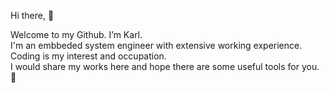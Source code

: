 Hi there, 👋 
<p>
Welcome to my Github.
I’m Karl.<br>
I'm an embbeded system engineer with extensive working experience. <br>
Coding is my interest and occupation. <br>
I would share my works here and hope there are some useful tools for you. 🌱<br> 
</p>

<!---
- 💞️ I’m looking to collaborate on 
- 📫 How to reach me ...
--->
<!---
liangkarl/liangkarl is a ✨ special ✨ repository because its `README.md` (this file) appears on your GitHub profile.
You can click the Preview link to take a look at your changes.
--->
